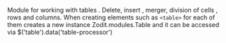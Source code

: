 Module for working with tables . Delete, insert , merger, division of cells , rows and columns.
When creating elements such as `<table>` for each of them
creates a new instance Zodit.modules.Table and it can be accessed via $('table').data('table-processor')
